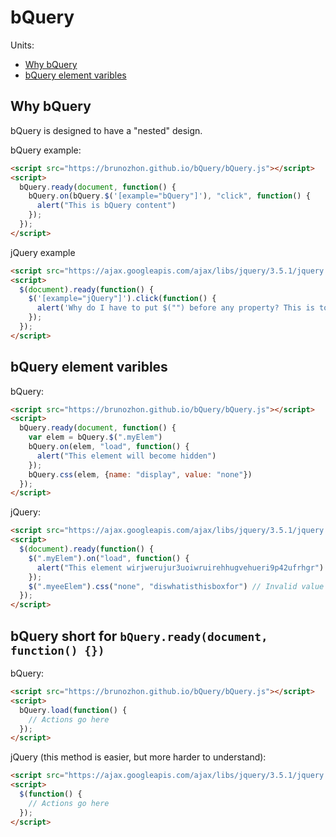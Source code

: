 # bQuery

Units:
- [Why bQuery](#why-bquery)
- [bQuery element varibles](#bquery-element-varibles)
## Why bQuery

bQuery is designed to have a "nested" design.

bQuery example:

```html
<script src="https://brunozhon.github.io/bQuery/bQuery.js"></script>
<script>
  bQuery.ready(document, function() {
    bQuery.on(bQuery.$('[example="bQuery"]'), "click", function() {
      alert("This is bQuery content")
    });
  });
</script>
```

jQuery example

```html
<script src="https://ajax.googleapis.com/ajax/libs/jquery/3.5.1/jquery.min.js"></script>
<script>
  $(document).ready(function() {
    $('[example="jQuery"]').click(function() {
      alert('Why do I have to put $("") before any property? This is to hard...') // To hard to write starting point
    });
  });
</script>
```

## bQuery element varibles

bQuery:

```html
<script src="https://brunozhon.github.io/bQuery/bQuery.js"></script>
<script>
  bQuery.ready(document, function() {
    var elem = bQuery.$(".myElem")
    bQuery.on(elem, "load", function() {
      alert("This element will become hidden")
    });
    bQuery.css(elem, {name: "display", value: "none"})
  });
</script>
```

jQuery:

```html
<script src="https://ajax.googleapis.com/ajax/libs/jquery/3.5.1/jquery.min.js"></script>
<script>
  $(document).ready(function() {
    $(".myElem").on("load", function() {
      alert("This element wirjwerujur3uoiwruirehhugvehueri9p42ufrhgr") // To hard to write starting point
    });
    $(".myeeElem").css("none", "diswhatisthisboxfor") // Invalid value and property
  });
</script>
```

## bQuery short for `bQuery.ready(document, function() {})`

bQuery:

```html
<script src="https://brunozhon.github.io/bQuery/bQuery.js"></script>
<script>
  bQuery.load(function() {
    // Actions go here
  });
</script>
```

jQuery (this method is easier, but more harder to understand):

```html
<script src="https://ajax.googleapis.com/ajax/libs/jquery/3.5.1/jquery.min.js"></script>
<script>
  $(function() {
    // Actions go here
  });
</script>
```

